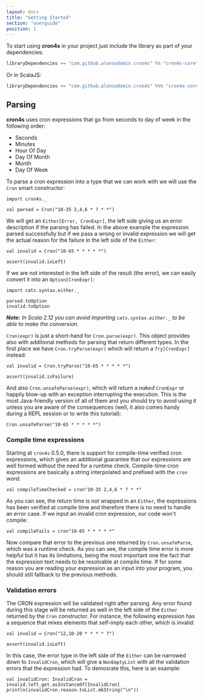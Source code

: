 ```yaml
---
layout: docs
title: "Getting Started"
section: "userguide"
position: 1
---
```


To start using **cron4s** in your project just include the library as part of your dependencies:

```scala
libraryDependencies += "com.github.alonsodomin.cron4s" %% "cron4s-core" % "x.y.z"
```

Or in ScalaJS:

```scala
libraryDependencies += "com.github.alonsodomin.cron4s" %%% "cron4s-core" % "x.y.z"
```

## Parsing

**cron4s** uses cron expressions that go from seconds to day of week in the following order:

 * Seconds
 * Minutes
 * Hour Of Day
 * Day Of Month
 * Month
 * Day Of Week

To parse a cron expression into a type that we can work with we will use the `Cron` smart constructor:

```tut
import cron4s._

val parsed = Cron("10-35 2,4,6 * ? * *")
```

We will get an `Either[Error, CronExpr]`, the left side giving us an error description if the parsing
has failed. In the above example the expression parsed successfully but if we pass a wrong or invalid expression
we will get the actual reason for the failure in the left side of the `Either`:

```tut
val invalid = Cron("10-65 * * * * *")
```

```tut:invisible
assert(invalid.isLeft)
```

If we are not interested in the left side of the result (the error), we can easily convert it into an `Option[CronExpr]`:

```tut
import cats.syntax.either._

parsed.toOption
invalid.toOption
```

**_Note:_** _In Scala 2.12 you can avoid importing `cats.syntax.either._` to be able to make the conversion._

`Cron(expr)` is just a short-hand for `Cron.parse(expr)`. This object provides also with additional methods for parsing
that return different types. In the first place we have `Cron.tryParse(expr)` which will return a `Try[CronExpr]` instead:

```tut
val invalid = Cron.tryParse("10-65 * * * * *")
```

```tut:invisible
assert(invalid.isFailure)
```

And also `Cron.unsafeParse(expr)`, which will return a _naked_ `CronExpr` or happily blow-up with an exception
interrupting the execution. This is the most Java-friendly version of all of them and you should try to avoid using it
unless you are aware of the consequences (well, it also comes handy during a REPL session or to write this tutorial):

```tut:fail
Cron.unsafeParse("10-65 * * * * *")
```

### Compile time expressions

Starting at `cron4s` 0.5.0, there is support for compile-time verified cron expressions, which gives an additional
guarantee that our expressions are well formed without the need for a runtime check. Compile-time cron expressions
are basically a string interpolated and prefixed with the `cron` word:

```tut
val compileTimeChecked = cron"10-35 2,4,6 * ? * *"
```

As you can see, the return time is not wrapped in an `Either`, the expressions has been verified at compile time and
therefore there is no need to handle an error case. If we input an invalid cron expression, our code won't compile:

```tut:fail
val compileFails = cron"10-65 * * * * *"
```

Now compare that error to the previous one returned by `Cron.unsafeParse`, which was a runtime check. As you can see,
the compile time error is more helpful but it has its limitations, being the most important one the fact that the
expression text needs to be resolvable at compile time. If for some reason you are reading your expression as an
input into your program, you should still fallback to the previous methods.

### Validation errors

The CRON expression will be validated right after parsing. Any error found during this stage will be returned
as well in the left side of the `Either` returned by the `Cron` constructor. For instance, the following expression
has a sequence that mixes elements that self-imply each other, which is invalid: 

```tut
val invalid = Cron("12,10-20 * * * * ?")
```

```tut:invisible
assert(invalid.isLeft)
```

In this case, the error type in the left side of the `Either` can be narrowed down to `InvalidCron`, which will give
a `NonEmptyList` with all the validation errors that the expression had. To demosrate this, here is an example:

```tut
val invalidCron: InvalidCron = invalid.left.get.asInstanceOf[InvalidCron]
println(invalidCron.reason.toList.mkString("\n"))
```
